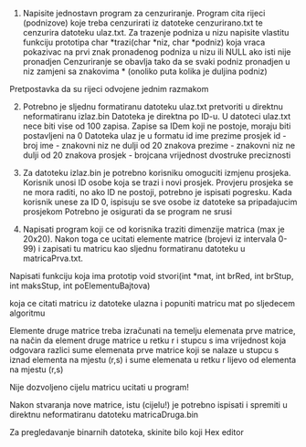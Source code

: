 1. Napisite jednostavn program za cenzuriranje. Program cita rijeci (podnizove) koje treba
cenzurirati iz datoteke cenzurirano.txt te cenzurira datoteku ulaz.txt.
Za trazenje podniza u nizu napisite vlastitu funkciju prototipa
char *trazi(char *niz, char *podniz) koja vraca pokazivac na prvi znak pronadenog podniza u nizu
ili NULL ako isti nije pronadjen
Cenzuriranje se obavlja tako da se svaki podniz pronadjen u niz zamjeni sa znakovima * (onoliko puta 
kolika je duljina podniz)

Pretpostavka da su rijeci odvojene jednim razmakom

2. Potrebno je sljednu formatiranu datoteku ulaz.txt pretvoriti u direktnu neformatiranu izlaz.bin
Datoteka je direktna po ID-u. U datoteci ulaz.txt nece biti vise od 100 zapisa. Zapise sa IDem koji ne postoje,
moraju biti postavljeni na 0
Datoteka ulaz je u formatu
id ime prezime prosjek
id - broj
ime - znakovni niz ne dulji od 20 znakova
prezime - znakovni niz ne dulji od 20 znakova
prosjek - brojcana vrijednost dvostruke preciznosti

3. Za datoteku izlaz.bin je potrebno korisniku omoguciti izmjenu prosjeka. Korisnik unosi
ID osobe koja se trazi i novi prosjek. Provjeru prosjeka se ne mora raditi, no ako
ID ne postoji, potrebno je ispisati pogresku. Kada korisnik unese za ID 0, ispisuju se
sve osobe iz datoteke sa pripadajucim prosjekom
Potrebno je osigurati da se program ne srusi

4. Napisati program koji ce od korisnika traziti dimenzije matrica
(max je 20x20). Nakon toga ce ucitati elemente matrice (brojevi iz intervala 0-99)
i zapisati tu matricu kao sljednu formatiranu datoteku u matricaPrva.txt.

Napisati funkciju koja ima prototip
void stvori(int *mat, int brRed, int brStup, int maksStup, int poElementuBajtova)

koja ce citati matricu iz datoteke ulazna i popuniti matricu mat po sljedecem algoritmu

Elemente druge matrice treba
izračunati na temelju elemenata prve matrice, na način da element druge matrice u
retku r i stupcu s ima vrijednost koja odgovara razlici sume elemenata prve matrice
koji se nalaze u stupcu s iznad elementa na mjestu (r,s) i sume elemenata u retku r
lijevo od elementa na mjestu (r,s)

Nije dozvoljeno cijelu matricu ucitati u program!

Nakon stvaranja nove matrice, istu (cijelu!) je potrebno ispisati i spremiti u direktnu neformatiranu datoteku matricaDruga.bin

Za pregledavanje binarnih datoteka, skinite bilo koji Hex editor